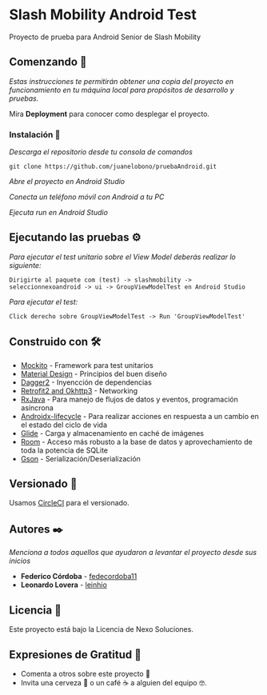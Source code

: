 # Slash Mobility Android Test

Proyecto de prueba para Android Senior de Slash Mobility

## Comenzando 🚀

_Estas instrucciones te permitirán obtener una copia del proyecto en funcionamiento en tu máquina local para propósitos de desarrollo y pruebas._

Mira **Deployment** para conocer como desplegar el proyecto.


### Instalación 🔧

_Descarga el repositorio desde tu consola de comandos_

```
git clone https://github.com/juanelobono/pruebaAndroid.git
```

_Abre el proyecto en Android Studio_

_Conecta un teléfono móvil con Android a tu PC_

_Ejecuta run en Android Studio_


## Ejecutando las pruebas ⚙️

_Para ejecutar el test unitario sobre el View Model deberás realizar lo siguiente:_

```
Dirigirte al paquete com (test) -> slashmobility -> seleccionnexoandroid -> ui -> GroupViewModelTest en Android Studio
```

_Para ejecutar el test:_

```
Click derecho sobre GroupViewModelTest -> Run 'GroupViewModelTest'
```

## Construido con 🛠️

* [Mockito](https://site.mockito.org/) - Framework para test unitarios
* [Material Design](https://material.io/design/introduction/) - Principios del buen diseño
* [Dagger2](https://github.com/google/dagger) - Inyencción de dependencias
* [Retrofit2 and Okhttp3](https://square.github.io/retrofit/) - Networking
* [RxJava](https://github.com/ReactiveX/RxJava) - Para manejo de flujos de datos y eventos, programación asíncrona
* [Androidx-lifecycle](https://developer.android.com/jetpack/androidx/releases/lifecycle) - Para realizar acciones en respuesta a un cambio en el estado del ciclo de vida
* [Glide](https://github.com/bumptech/glide) - Carga y almacenamiento en caché de imágenes
* [Room](https://developer.android.com/jetpack/androidx/releases/room) - Acceso más robusto a la base de datos y aprovechamiento de toda la potencia de SQLite
* [Gson](https://github.com/google/gson) - Serialización/Deserialización


## Versionado 📌

Usamos [CircleCI](https://circleci.com/) para el versionado.

## Autores ✒️

_Menciona a todos aquellos que ayudaron a levantar el proyecto desde sus inicios_

* **Federico Córdoba** - [fedecordoba11](https://github.com/fedecordoba11)
* **Leonardo Lovera** - [leinhio](https://github.com/leinhio)

## Licencia 📄

Este proyecto está bajo la Licencia de Nexo Soluciones.

## Expresiones de Gratitud 🎁

* Comenta a otros sobre este proyecto 📢
* Invita una cerveza 🍺 o un café ☕ a alguien del equipo 🤓.
